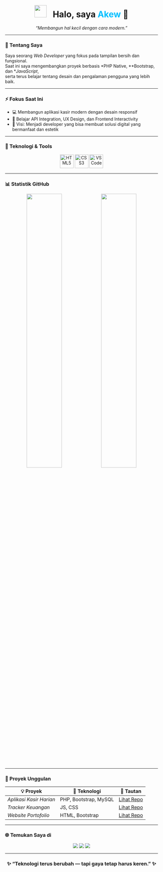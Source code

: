 <!-- 💫 Profil Modern 2025 - Akew -->

<h1 align="center">
  <img src="https://cdn.jsdelivr.net/gh/devicons/devicon/icons/codepen/codepen-original.svg" width="40" />
  &nbsp; Halo, saya <span style="color:#00BFFF;">Akew</span> 👋
</h1>

<p align="center">
  <em>“Membangun hal kecil dengan cara modern.”</em>
</p>

---

### 🧭 Tentang Saya

Saya seorang *Web Developer* yang fokus pada tampilan bersih dan fungsional.  
Saat ini saya mengembangkan proyek berbasis *PHP Native, **Bootstrap, dan **JavaScript*,  
serta terus belajar tentang desain dan pengalaman pengguna yang lebih baik.

---

### ⚡ Fokus Saat Ini

- 💻 Membangun aplikasi kasir modern dengan desain responsif  
- 🌱 Belajar API Integration, UX Design, dan Frontend Interactivity  
- 🎯 Visi: Menjadi developer yang bisa membuat solusi digital yang bermanfaat dan estetik  

---

### 🧰 Teknologi & Tools

<p align="center">
  <img src="https://cdn.jsdelivr.net/gh/devicons/devicon/icons/html5/html5-original.svg" width="45" title="HTML5"/>
  <img src="https://cdn.jsdelivr.net/gh/devicons/devicon/icons/css3/css3-original.svg" width="45" title="CSS3"/>
  <img src="https://cdn.jsdelivr.net/gh/devicons/devicon/icons/vscode/vscode-original.svg" width="45" title="VS Code"/>
</p>

---

### 📊 Statistik GitHub

<p align="center">
  <img width="48%" src="https://github-readme-stats.vercel.app/api?username=akew&show_icons=true&theme=vision-friendly-dark&hide_border=true&title_color=00BFFF&icon_color=00BFFF" />
  <img width="48%" src="https://github-readme-streak-stats.herokuapp.com?user=akew&theme=vision-friendly-dark&hide_border=true&ring=00BFFF&fire=00BFFF&currStreakLabel=00BFFF" />
</p>

---

### 🧩 Proyek Unggulan

| 💡 Proyek | 🔧 Teknologi | 📎 Tautan |
|------------|---------------|------------|
| *Aplikasi Kasir Harian* | PHP, Bootstrap, MySQL | [Lihat Repo](https://github.com/akew/app-kasir) |
| *Tracker Keuangan* | JS, CSS | [Lihat Repo](https://github.com/akew/tracker-harian) |
| *Website Portofolio* | HTML, Bootstrap | [Lihat Repo](https://github.com/akew/portofolio) |

---

### 🌐 Temukan Saya di

<p align="center">
  <a href="mailto:lpanggugahm@gmail.com"><img src="https://img.shields.io/badge/Gmail-0D1117?style=for-the-badge&logo=gmail&logoColor=00BFFF"></a>
  <a href="https://instagram.com/akew"><img src="https://img.shields.io/badge/Instagram-0D1117?style=for-the-badge&logo=instagram&logoColor=00BFFF"></a>
  <a href="https://github.com/akew"><img src="https://img.shields.io/badge/GitHub-0D1117?style=for-the-badge&logo=github&logoColor=00BFFF"></a>
</p>

---

<h3 align="center">✨ “Teknologi terus berubah — tapi gaya tetap harus keren.” ✨</h3>
